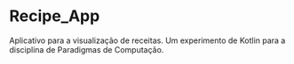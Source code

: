 # Recipe_App

Aplicativo para a visualização de receitas. Um experimento de Kotlin para a disciplina de Paradigmas de Computação.